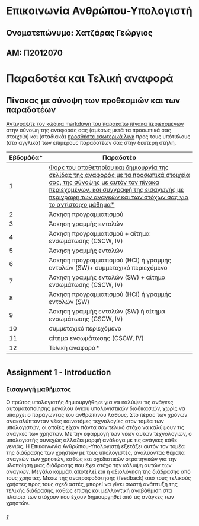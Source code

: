 # Επικοινωνία Ανθρώπου-Υπολογιστή

## Ονοματεπώνυμο: Χατζάρας Γεώργιος
## ΑΜ: Π2012070
#

# Παραδοτέα και Τελική αναφορά

## Πίνακας με σύνοψη των προθεσμιών και των παραδοτέων

[Αντιγράψτε τον κώδικα markdown του παρακάτω πίνακα περιεχομένων](https://raw.githubusercontent.com/courses-ionio/help/master/deliverables/index.md) στην σύνοψη της αναφοράς σας (αμέσως μετά τα προσωπικά σας στοιχεία) και (σταδιακά) [προσθέστε εσωτερικά λινκ](https://stackoverflow.com/questions/53091847/github-markdown-anchor-only-linking-to-top-of-the-page) προς τους υπότιτλους (στα αγγλικά) των επιμέρους παραδοτέων σας στην δεύτερη στήλη.

| Εβδομάδα* | Παραδοτέο |
| --- | --- |
| 1 | [Φορκ του αποθετηρίου και δημιουργία της σελίδας της αναφοράς με τα προσωπικά στοιχεία σας, της σύνοψης με αυτόν τον πίνακα περιεχομένων, και συγγραφή της εισαγωγής με περιγραφή των αναγκών και των στόχων σας για το αντίστοιχο μάθημα*](#assignment-1---introduction) |
| 2 | Άσκηση προγραμματισμού |
| 3 | Άσκηση γραμμής εντολών |
| 4 | Άσκηση προγραμματισμού + αίτημα ενσωμάτωσης (CSCW, IV) |
| 5 | Άσκηση γραμμής εντολών |
| 6 | Άσκηση προγραμματισμού (HCI) ή γραμμής εντολών (SW)+ συμμετοχικό περιεχόμενο |
| 7 | Άσκηση γραμμής εντολών (SW) + αίτημα ενσωμάτωσης (CSCW, IV) |
| 8 | Άσκηση προγραμματισμού (HCI) ή γραμμής εντολών (SW) |
| 9 | Άσκηση γραμμής εντολών (SW) ή αίτημα ενσωμάτωσης (CSCW, IV) |
| 10 | συμμετοχικό περιεχόμενο |
| 11 | αίτημα ενσωμάτωσης (CSCW, IV) |
| 12 | Τελική αναφορά* |

#

## Assignment 1 - Introduction

### Εισαγωγή μαθήματος

Ο πρώτος υπολογιστής δημιουργήθηκε για να καλύψει τις ανάγκες αυτοματοποίησης μεγάλου όγκου υπολογιστικών διαδικασιών, χωρίς να υπάρχει ο παράγωντας του ανθρώπινου λάθους. Στο πέρας των χρόνων ανακαλύπτονταν νέες καινοτόμες τεχνολογίες στον τομέα των υπολογιστών, οι οποίες είχαν πάντα σαν τελικό στόχο να καλύψουν τις ανάγκες των χρηστών. Με την εφαρμογή των νέων αυτών τεχνολογιών, ο υπολογιστής συνεχώς αλλάζει μορφή ανάλογα με τις ανάγκες κάθε γενιάς. Η Επικοινωνία Ανθρώπου-Υπολογιστή εξετάζει αυτόν τον τομέα της διάδρασης των χρηστών με τους υπολογιστές, αναλύοντας θέματα αναγκών των χρηστών, καθώς και σχεδιστικών στρατηγικών για την υλοποίηση μιας διάδρασης που έχει στόχο την κάλυψη αυτών των αναγκών. Μεγάλο κομμάτι αποτελεί και η αξιολόγηση της διάδρασης από τους χρήστες. Μέσω της ανατροφοδότησης (feedback) από τους τελικούς χρήστες προς τους σχεδιαστές, μπορεί να γίνει σωστή ανάπτυξη της τελικής διάδρασης, καθώς επίσης και μελλοντική αναβάθμιση στα πλαίσια των στόχουν που έχουν δημιουργηθεί από τις ανάγκες των χρηστών.

##### [1](#https://di.ionio.gr/gr/studies/undergraduate-studies/courses/591/)
